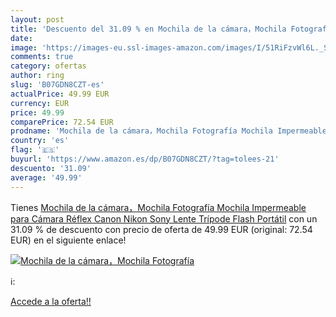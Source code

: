 ```yaml
---
layout: post
title: 'Descuento del 31.09 % en Mochila de la cámara，Mochila Fotografía '
date: 
image: 'https://images-eu.ssl-images-amazon.com/images/I/51RiFzvWl6L._SL200_.jpg'
comments: true
category: ofertas
author: ring
slug: 'B07GDN8CZT-es'
actualPrice: 49.99 EUR
currency: EUR
price: 49.99
comparePrice: 72.54 EUR
prodname: 'Mochila de la cámara，Mochila Fotografía Mochila Impermeable para Cámara Réflex Canon Nikon Sony Lente Trípode Flash Portátil'
country: 'es'
flag: '🇪🇸'
buyurl: 'https://www.amazon.es/dp/B07GDN8CZT/?tag=tolees-21'
descuento: '31.09'
average: '49.99'
---
```


Tienes [Mochila de la cámara，Mochila Fotografía Mochila Impermeable para Cámara Réflex Canon Nikon Sony Lente Trípode Flash Portátil](https://www.amazon.es/dp/B07GDN8CZT/?tag=tolees-21) con un 31.09 % de descuento con precio de oferta de 49.99 EUR (original: 72.54 EUR) en el siguiente enlace!

[![Mochila de la cámara，Mochila Fotografía ](https://images-eu.ssl-images-amazon.com/images/I/51RiFzvWl6L._SL200_.jpg)](https://www.amazon.es/dp/B07GDN8CZT/?tag=tolees-21)

ℹ️:


[Accede a la oferta!!](https://www.amazon.es/dp/B07GDN8CZT/?tag=tolees-21)
